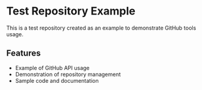 # Test Repository Example

This is a test repository created as an example to demonstrate GitHub tools usage.

## Features

- Example of GitHub API usage
- Demonstration of repository management
- Sample code and documentation
